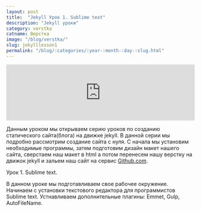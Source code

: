 ```yaml
---
layout: post
title:  "Jekyll Урок 1. Sublime text"
description: "Jekyll уроки"
category: verstka
catname: Верстка
image: "/blog/verstka/"
slug: jekylllesson1
permalink: "/blog/:categories/:year-:month-:day-:slug.html"
---
```

<iframe width="100%" height="auto" src="https://www.youtube.com/embed/EA37BY6EqWI" frameborder="0" allowfullscreen></iframe>
<p>Данным уроком мы открываем серию уроков по созданию статического сайта(блога) на движке jekyll. В данной серии мы подробно рассмотрим создание сайта с нуля. С начала мы установим необходимые программы, затем подготовим дизайн макет нашего сайта, сверстаем наш макет в html а потом перенесем нашу верстку на движок jekyll и зальем наш сайт на сервис <a href="https://github.com">Github.com</a>.</p>
<p>Урок 1. Sublime text.</p>
<p>В данном уроке мы подготавливаем свое рабочее окружение. Начинаем с установки текстового редактора для программистов Sublime text. Устнавливаем дополнительные плагины: Emmet, Gulp, AutoFileName. </p>
